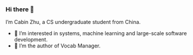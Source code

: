 ### Hi there 👋

I’m Cabin Zhu, a CS undergraduate student from China.

- 🌱 I’m interested in systems, machine learning and large-scale software development.
- 📕 I’m the author of Vocab Manager. 

